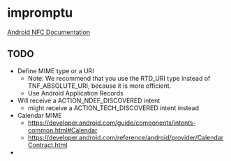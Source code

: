 # impromptu

[Android NFC Documentation](https://developer.android.com/guide/topics/connectivity/nfc/nfc.html)

## TODO
- Define MIME type or a URI
    - Note: We recommend that you use the RTD_URI type instead of TNF_ABSOLUTE_URI, because it is more efficient.
    - Use Android Application Records
- Will receive a ACTION_NDEF_DISCOVERED intent
    - might receive a ACTION_TECH_DISCOVERED intent instead
- Calendar MIME
    - https://developer.android.com/guide/components/intents-common.html#Calendar
    - https://developer.android.com/reference/android/provider/CalendarContract.html
- 
